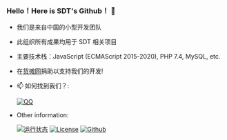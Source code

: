### Hello！Here is SDT's Github！ 👋

- 我们是来自中国的小型开发团队
- 此组织所有成果均用于 SDT 相关项目
- 主要技术栈：JavaScript (ECMAScript 2015-2020), PHP 7.4, MySQL, etc.
- 在[货摊网](https://yangtuo.huotan.com/)捐助以支持我们的开发!
- 📫 如何找到我们？:


   [![QQ](https://img.shields.io/static/v1?label=%E8%85%BE%E8%AE%AF%20QQ&message=652989586&color=orange&style=for-the-badge&labelColor=blue)](https://jq.qq.com/?_wv=1027&k=qSMikkdU)

- Other information:


   [![运行状态](https://img.shields.io/website?down_color=red&down_message=Offline&label=%E6%B2%83%E7%9B%98%E7%8A%B6%E6%80%81&style=for-the-badge&up_color=green&up_message=Online&url=https%3A%2F%2Fwopan.sgguo.com)](https://wopan.sgguo.com)   [![License](https://img.shields.io/github/license/wopan-development-team/.github?label=%E6%88%91%E4%BB%AC%E6%AD%A3%E5%9C%A8%E4%BD%BF%E7%94%A8&logo=apache&style=for-the-badge)](https://www.apache.org/licenses/LICENSE-2.0.html)   [![Github](https://img.shields.io/github/followers/Sgguo-Development-Team?label=%E6%AD%A3%E5%9C%A8%E5%85%B3%E6%B3%A8%E5%BC%80%E5%8F%91%E5%B0%8F%E7%BB%84&logo=github&style=for-the-badge)](https://github.com/Sgguo-Development-Team)
